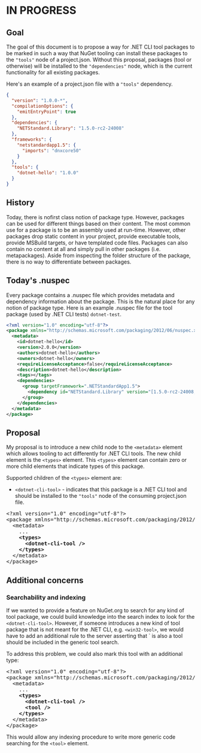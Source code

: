 # IN PROGRESS

## Goal

The goal of this document is to propose a way for .NET CLI tool packages to be marked in such a way that NuGet tooling can install these packages to the `"tools"` node of a project.json. Without this proposal, packages (tool or otherwise) will be installed to the `"dependencies"` node, which is the current functionality for all existing packages.

Here's an example of a project.json file with a `"tools"` dependency.

```json
{
  "version": "1.0.0-*",
  "compilationOptions": {
    "emitEntryPoint": true
  },
  "dependencies": {
    "NETStandard.Library": "1.5.0-rc2-24008"
  },
  "frameworks": {
    "netstandardapp1.5": {
      "imports": "dnxcore50"
    }
  },
  "tools": {
    "dotnet-hello": "1.0.0"
  }
}
```

## History

Today, there is nofirst class notion of package type. However, packages can be used for different things based on their content. The most common use for a package is to be an assembly used at run-time. However, other packages drop static content in your project, provide executable tools, provide MSBuild targets, or have templated code files. Packages can also contain no content at all and simply pull in other packages (i.e. metapackages). Aside from inspecting the folder structure of the package, there is no way to differentiate between packages.

## Today's .nuspec

Every package contains a .nuspec file which provides metadata and dependency information about the package. This is the natural place for any notion of package type. Here is an example .nuspec file for the tool package (used by .NET CLI tests) `dotnet-test`.

```xml
<?xml version="1.0" encoding="utf-8"?>
<package xmlns="http://schemas.microsoft.com/packaging/2012/06/nuspec.xsd">
  <metadata>
    <id>dotnet-hello</id>
    <version>2.0.0</version>
    <authors>dotnet-hello</authors>
    <owners>dotnet-hello</owners>
    <requireLicenseAcceptance>false</requireLicenseAcceptance>
    <description>dotnet-hello</description>
    <tags></tags>
    <dependencies>
      <group targetFramework=".NETStandardApp1.5">
        <dependency id="NETStandard.Library" version="[1.5.0-rc2-24008, )" />
      </group>
    </dependencies>
  </metadata>
</package>
```

## Proposal

My proposal is to introduce a new child node to the `<metadata>` element which allows tooling to act differently for .NET CLI tools. The new child element is the `<types>` element. This `<types>` element can contain zero or more child elements that indicate types of this package.

Supported children of the `<types>` element are:

- `<dotnet-cli-tool>` - indicates that this package is a .NET CLI tool and should be installed to the `"tools"` node of the consuming project.json file.

<pre>
&lt;?xml version="1.0" encoding="utf-8"?&gt;
&lt;package xmlns="http://schemas.microsoft.com/packaging/2012/06/nuspec.xsd"&gt;
  &lt;metadata&gt;
    ...
    <b>&lt;types&gt;
      &lt;dotnet-cli-tool /&gt;
    &lt;/types&gt;</b>
  &lt;/metadata&gt;
&lt;/package&gt;
</pre>

## Additional concerns

### Searchability and indexing

If we wanted to provide a feature on NuGet.org to search for any kind of tool package, we could build knowledge into the search index to look for the `<dotnet-cli-tool>`. However, if someone introduces a new kind of tool package that is not meant for the .NET CLI, e.g. `<win32-tool>`, we would have to add an additional rule to the server asserting that <win32-tool>` is also a tool should be included in the generic tool search.

To address this problem, we could also mark this tool with an additional type:

<pre>
&lt;?xml version="1.0" encoding="utf-8"?&gt;
&lt;package xmlns="http://schemas.microsoft.com/packaging/2012/06/nuspec.xsd"&gt;
  &lt;metadata&gt;
    ...
    <b>&lt;types&gt;
      &lt;dotnet-cli-tool /&gt;
      &lt;tool /&gt;
    &lt;/types&gt;</b>
  &lt;/metadata&gt;
&lt;/package&gt;
</pre>

This would allow any indexing procedure to write more generic code searching for the `<tool>` element. 